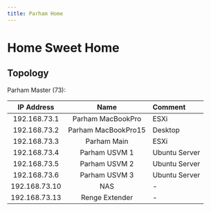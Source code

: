 ```yaml
---
title: Parham Home
---
```


# Home Sweet Home

## Topology

Parham Master (73):

| IP Address       | Name                | Comment       |
|:----------------:|:-------------------:|:--------------|
| 192.168.73.1     | Parham MacBookPro   | ESXi          |
| 192.168.73.2     | Parham MacBookPro15 | Desktop       |
| 192.168.73.3     | Parham Main         | ESXi          |
| 192.168.73.4     | Parham USVM 1       | Ubuntu Server |
| 192.168.73.5     | Parham USVM 2       | Ubuntu Server |
| 192.168.73.6     | Parham USVM 3       | Ubuntu Server |
| 192.168.73.10    | NAS                 | -             |
| 192.168.73.13    | Renge Extender      | -             |
